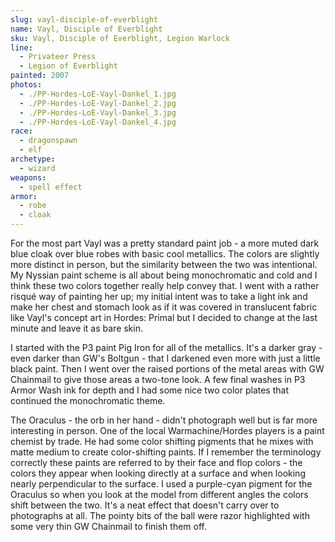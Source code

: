 ```yaml
---
slug: vayl-disciple-of-everblight
name: Vayl, Disciple of Everblight
sku: Vayl, Disciple of Everblight, Legion Warlock
line:
  - Privateer Press
  - Legion of Everblight
painted: 2007
photos:
  - ./PP-Hordes-LoE-Vayl-Dankel_1.jpg
  - ./PP-Hordes-LoE-Vayl-Dankel_2.jpg
  - ./PP-Hordes-LoE-Vayl-Dankel_3.jpg
  - ./PP-Hordes-LoE-Vayl-Dankel_4.jpg
race:
  - dragonspawn
  - elf
archetype:
  - wizard
weapons:
  - spell effect
armor:
  - robe
  - cloak
---
```


For the most part Vayl was a pretty standard paint job - a more muted dark blue cloak over blue robes with basic cool metallics. The colors are slightly more distinct in person, but the similarity between the two was intentional. My Nyssian paint scheme is all about being monochromatic and cold and I think these two colors together really help convey that. I went with a rather risqué way of painting her up; my initial intent was to take a light ink and make her chest and stomach look as if it was covered in translucent fabric like Vayl's concept art in Hordes: Primal but I decided to change at the last minute and leave it as bare skin.

I started with the P3 paint Pig Iron for all of the metallics. It's a darker gray - even darker than GW's Boltgun - that I darkened even more with just a little black paint. Then I went over the raised portions of the metal areas with GW Chainmail to give those areas a two-tone look. A few final washes in P3 Armor Wash ink for depth and I had some nice two color plates that continued the monochromatic theme.

The Oraculus - the orb in her hand - didn't photograph well but is far more interesting in person. One of the local Warmachine/Hordes players is a paint chemist by trade. He had some color shifting pigments that he mixes with matte medium to create color-shifting paints. If I remember the terminology correctly these paints are referred to by their face and flop colors - the colors they appear when looking directly at a surface and when looking nearly perpendicular to the surface. I used a purple-cyan pigment for the Oraculus so when you look at the model from different angles the colors shift between the two. It's a neat effect that doesn't carry over to photographs at all. The pointy bits of the ball were razor highlighted with some very thin GW Chainmail to finish them off.
